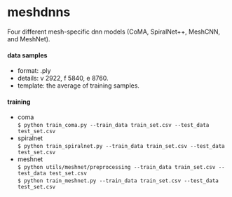 # meshdnns
Four different mesh-specific dnn models (CoMA, SpiralNet++, MeshCNN, and MeshNet).

#### data samples
* format: .ply  
* details: v 2922, f 5840, e 8760.  
* template: the average of training samples.

#### training
* coma  
`$ python train_coma.py --train_data train_set.csv --test_data test_set.csv`  
* spiralnet  
`$ python train_spiralnet.py --train_data train_set.csv --test_data test_set.csv`  
* meshnet  
`$ python utils/meshnet/preprocessing --train_data train_set.csv --test_data test_set.csv`  
`$ python train_meshnet.py --train_data train_set.csv --test_data test_set.csv`  
